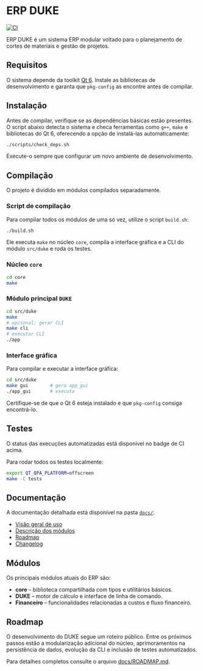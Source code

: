 # ERP DUKE

[![CI](https://github.com/OWNER/calculator/actions/workflows/ci.yml/badge.svg)](https://github.com/OWNER/calculator/actions/workflows/ci.yml)

ERP DUKE é um sistema ERP modular voltado para o planejamento de cortes de materiais e gestão de projetos.

## Requisitos

O sistema depende da toolkit [Qt 6](https://www.qt.io/qt-6).
Instale as bibliotecas de desenvolvimento e garanta que `pkg-config`
as encontre antes de compilar.

## Instalação

Antes de compilar, verifique se as dependências básicas estão presentes.
O script abaixo detecta o sistema e checa ferramentas como `g++`, `make`
e bibliotecas do Qt 6, oferecendo a opção de instalá-las automaticamente:

```sh
./scripts/check_deps.sh
```

Execute-o sempre que configurar um novo ambiente de desenvolvimento.

## Compilação

O projeto é dividido em módulos compilados separadamente.

### Script de compilação

Para compilar todos os módulos de uma só vez, utilize o script `build.sh`:

```sh
./build.sh
```

Ele executa `make` no núcleo `core`, compila a interface gráfica e a CLI do módulo `src/duke` e roda os testes.

### Núcleo `core`

```sh
cd core
make
```

### Módulo principal `DUKE`

```sh
cd src/duke
make
# opcional: gerar CLI
make cli
# executar CLI
./app
```

### Interface gráfica

Para compilar e executar a interface gráfica:

```sh
cd src/duke
make gui        # gera app_gui
./app_gui       # executa
```

Certifique-se de que o Qt 6 esteja instalado e que `pkg-config` consiga encontrá-lo.

## Testes

O status das execuções automatizadas está disponível no badge de CI acima.

Para rodar todos os testes localmente:

```sh
export QT_QPA_PLATFORM=offscreen
make -C tests
```

## Documentação

A documentação detalhada está disponível na pasta [`docs/`](docs/):

- [Visão geral de uso](docs/USAGE.md)
- [Descrição dos módulos](docs/MODULES.md)
- [Roadmap](docs/ROADMAP.md)
- [Changelog](docs/CHANGELOG.md)

## Módulos

Os principais módulos atuais do ERP são:

- **core** – biblioteca compartilhada com tipos e utilitários básicos.
- **DUKE** – motor de cálculo e interface de linha de comando.
- **Financeiro** – funcionalidades relacionadas a custos e fluxo financeiro.

## Roadmap

O desenvolvimento do DUKE segue um roteiro público. Entre os próximos passos estão a modularização adicional do núcleo, aprimoramentos na persistência de dados, evolução da CLI e inclusão de testes automatizados.

Para detalhes completos consulte o arquivo [docs/ROADMAP.md](docs/ROADMAP.md).

